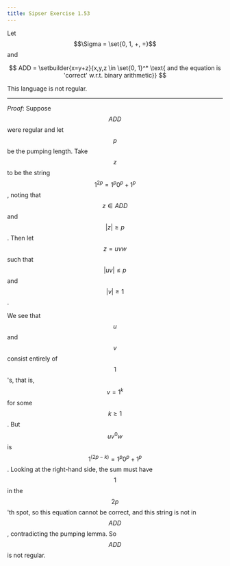 ```yaml
---
title: Sipser Exercise 1.53
---
```



Let $$\Sigma = \set{0, 1, +, =}$$ and

$$
ADD = \setbuilder{x=y+z}{x,y,z \in \set{0, 1}^* \text{ and the equation is 'correct' w.r.t. binary arithmetic}}
$$

This language is not regular.

----

*Proof*:
Suppose $$ADD$$ were regular and let $$p$$ be the pumping length.
Take $$z$$ to be the string $$1^{2p} = 1^p 0^p + 1^p$$, noting that $$z \in ADD$$ and $$|z| \geq p$$.
Then let $$z = uvw$$ such that $$|uv| \leq p$$ and $$|v| \geq 1$$.



We see that $$u$$ and $$v$$ consist entirely of $$1$$'s, that is, $$v = 1^k$$ for some $$k \geq 1$$.
But $$u v^0 w$$ is $$1^{(2p - k)} = 1^p 0^p + 1^p$$.
Looking at the right-hand side, the sum must have $$1$$ in the $$2p$$'th spot, so this equation cannot be correct, and this string is not in $$ADD$$, contradicting the pumping lemma.
So $$ADD$$ is not regular.
